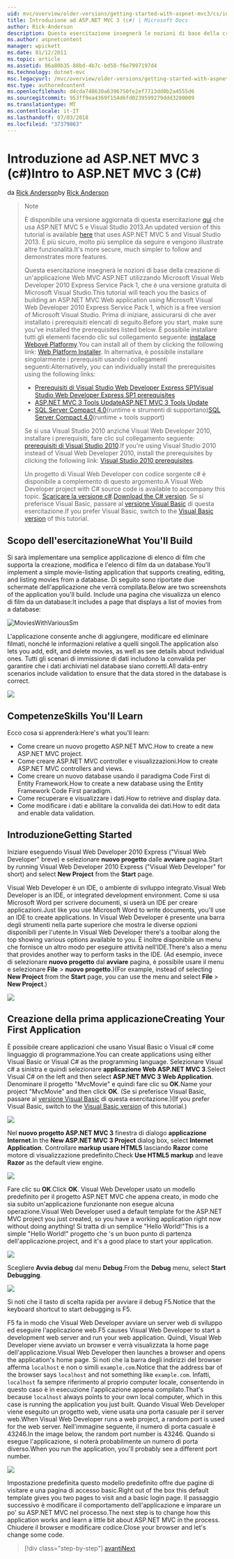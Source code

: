 ```yaml
---
uid: mvc/overview/older-versions/getting-started-with-aspnet-mvc3/cs/intro-to-aspnet-mvc-3
title: Introduzione ad ASP.NET MVC 3 (c#) | Microsoft Docs
author: Rick-Anderson
description: Questa esercitazione insegnerà le nozioni di base della creazione di un'applicazione Web MVC ASP.NET utilizzando Microsoft Visual Web Developer 2010 Express Service Pack 1, ovvero...
ms.author: aspnetcontent
manager: wpickett
ms.date: 01/12/2011
ms.topic: article
ms.assetid: 86a80b35-88bd-4b7c-bd58-f6e7997197d4
ms.technology: dotnet-mvc
msc.legacyurl: /mvc/overview/older-versions/getting-started-with-aspnet-mvc3/cs/intro-to-aspnet-mvc-3
msc.type: authoredcontent
ms.openlocfilehash: d4cda748638a6396750fe2ef7713dd0b2a4555d6
ms.sourcegitcommit: 953ff9ea4369f154d6fd0239599279ddd3280009
ms.translationtype: MT
ms.contentlocale: it-IT
ms.lasthandoff: 07/03/2018
ms.locfileid: "37379863"
---
```

<a name="intro-to-aspnet-mvc-3-c"></a><span data-ttu-id="9da3b-103">Introduzione ad ASP.NET MVC 3 (c#)</span><span class="sxs-lookup"><span data-stu-id="9da3b-103">Intro to ASP.NET MVC 3 (C#)</span></span>
====================
<span data-ttu-id="9da3b-104">da [Rick Anderson](https://github.com/Rick-Anderson)</span><span class="sxs-lookup"><span data-stu-id="9da3b-104">by [Rick Anderson](https://github.com/Rick-Anderson)</span></span>

> > [!NOTE]
> > <span data-ttu-id="9da3b-105">È disponibile una versione aggiornata di questa esercitazione [qui](../../../getting-started/introduction/getting-started.md) che usa ASP.NET MVC 5 e Visual Studio 2013.</span><span class="sxs-lookup"><span data-stu-id="9da3b-105">An updated version of this tutorial is available [here](../../../getting-started/introduction/getting-started.md) that uses ASP.NET MVC 5 and Visual Studio 2013.</span></span> <span data-ttu-id="9da3b-106">È più sicuro, molto più semplice da seguire e vengono illustrate altre funzionalità.</span><span class="sxs-lookup"><span data-stu-id="9da3b-106">It's more secure, much simpler to follow and demonstrates more features.</span></span>
> 
> 
> <span data-ttu-id="9da3b-107">Questa esercitazione insegnerà le nozioni di base della creazione di un'applicazione Web MVC ASP.NET utilizzando Microsoft Visual Web Developer 2010 Express Service Pack 1, che è una versione gratuita di Microsoft Visual Studio.</span><span class="sxs-lookup"><span data-stu-id="9da3b-107">This tutorial will teach you the basics of building an ASP.NET MVC Web application using Microsoft Visual Web Developer 2010 Express Service Pack 1, which is a free version of Microsoft Visual Studio.</span></span> <span data-ttu-id="9da3b-108">Prima di iniziare, assicurarsi di che aver installato i prerequisiti elencati di seguito.</span><span class="sxs-lookup"><span data-stu-id="9da3b-108">Before you start, make sure you've installed the prerequisites listed below.</span></span> <span data-ttu-id="9da3b-109">È possibile installare tutti gli elementi facendo clic sul collegamento seguente: [instalace Webové Platformy](https://www.microsoft.com/web/gallery/install.aspx?appid=VWD2010SP1Pack).</span><span class="sxs-lookup"><span data-stu-id="9da3b-109">You can install all of them by clicking the following link: [Web Platform Installer](https://www.microsoft.com/web/gallery/install.aspx?appid=VWD2010SP1Pack).</span></span> <span data-ttu-id="9da3b-110">In alternativa, è possibile installare singolarmente i prerequisiti usando i collegamenti seguenti:</span><span class="sxs-lookup"><span data-stu-id="9da3b-110">Alternatively, you can individually install the prerequisites using the following links:</span></span>
> 
> - [<span data-ttu-id="9da3b-111">Prerequisiti di Visual Studio Web Developer Express SP1</span><span class="sxs-lookup"><span data-stu-id="9da3b-111">Visual Studio Web Developer Express SP1 prerequisites</span></span>](https://www.microsoft.com/web/gallery/install.aspx?appid=VWD2010SP1Pack)
> - [<span data-ttu-id="9da3b-112">ASP.NET MVC 3 Tools Update</span><span class="sxs-lookup"><span data-stu-id="9da3b-112">ASP.NET MVC 3 Tools Update</span></span>](https://www.microsoft.com/web/gallery/install.aspx?appsxml=&amp;appid=MVC3)
> - <span data-ttu-id="9da3b-113">[SQL Server Compact 4.0](https://www.microsoft.com/web/gallery/install.aspx?appid=SQLCE;SQLCEVSTools_4_0)(runtime e strumenti di supportano)</span><span class="sxs-lookup"><span data-stu-id="9da3b-113">[SQL Server Compact 4.0](https://www.microsoft.com/web/gallery/install.aspx?appid=SQLCE;SQLCEVSTools_4_0)(runtime + tools support)</span></span>
> 
> <span data-ttu-id="9da3b-114">Se si usa Visual Studio 2010 anziché Visual Web Developer 2010, installare i prerequisiti, fare clic sul collegamento seguente: [prerequisiti di Visual Studio 2010](https://www.microsoft.com/web/gallery/install.aspx?appsxml=&amp;appid=VS2010SP1Pack).</span><span class="sxs-lookup"><span data-stu-id="9da3b-114">If you're using Visual Studio 2010 instead of Visual Web Developer 2010, install the prerequisites by clicking the following link: [Visual Studio 2010 prerequisites](https://www.microsoft.com/web/gallery/install.aspx?appsxml=&amp;appid=VS2010SP1Pack).</span></span>
> 
> <span data-ttu-id="9da3b-115">Un progetto di Visual Web Developer con codice sorgente c# è disponibile a complemento di questo argomento.</span><span class="sxs-lookup"><span data-stu-id="9da3b-115">A Visual Web Developer project with C# source code is available to accompany this topic.</span></span> <span data-ttu-id="9da3b-116">[Scaricare la versione c#](https://code.msdn.microsoft.com/Introduction-to-MVC-3-10d1b098).</span><span class="sxs-lookup"><span data-stu-id="9da3b-116">[Download the C# version](https://code.msdn.microsoft.com/Introduction-to-MVC-3-10d1b098).</span></span> <span data-ttu-id="9da3b-117">Se si preferisce Visual Basic, passare al [versione Visual Basic](../vb/intro-to-aspnet-mvc-3.md) di questa esercitazione.</span><span class="sxs-lookup"><span data-stu-id="9da3b-117">If you prefer Visual Basic, switch to the [Visual Basic version](../vb/intro-to-aspnet-mvc-3.md) of this tutorial.</span></span>


## <a name="what-youll-build"></a><span data-ttu-id="9da3b-118">Scopo dell'esercitazione</span><span class="sxs-lookup"><span data-stu-id="9da3b-118">What You'll Build</span></span>

<span data-ttu-id="9da3b-119">Si sarà implementare una semplice applicazione di elenco di film che supporta la creazione, modifica e l'elenco di film da un database.</span><span class="sxs-lookup"><span data-stu-id="9da3b-119">You'll implement a simple movie-listing application that supports creating, editing, and listing movies from a database.</span></span> <span data-ttu-id="9da3b-120">Di seguito sono riportate due schermate dell'applicazione che verrà compilata.</span><span class="sxs-lookup"><span data-stu-id="9da3b-120">Below are two screenshots of the application you'll build.</span></span> <span data-ttu-id="9da3b-121">Include una pagina che visualizza un elenco di film da un database:</span><span class="sxs-lookup"><span data-stu-id="9da3b-121">It includes a page that displays a list of movies from a database:</span></span>

![MoviesWithVariousSm](intro-to-aspnet-mvc-3/_static/image1.png)

<span data-ttu-id="9da3b-123">L'applicazione consente anche di aggiungere, modificare ed eliminare filmati, nonché le informazioni relative a quelli singoli.</span><span class="sxs-lookup"><span data-stu-id="9da3b-123">The application also lets you add, edit, and delete movies, as well as see details about individual ones.</span></span> <span data-ttu-id="9da3b-124">Tutti gli scenari di immissione di dati includono la convalida per garantire che i dati archiviati nel database siano corretti.</span><span class="sxs-lookup"><span data-stu-id="9da3b-124">All data-entry scenarios include validation to ensure that the data stored in the database is correct.</span></span>

![](intro-to-aspnet-mvc-3/_static/image2.png)

## <a name="skills-youll-learn"></a><span data-ttu-id="9da3b-125">Competenze</span><span class="sxs-lookup"><span data-stu-id="9da3b-125">Skills You'll Learn</span></span>

<span data-ttu-id="9da3b-126">Ecco cosa si apprenderà:</span><span class="sxs-lookup"><span data-stu-id="9da3b-126">Here's what you'll learn:</span></span>

- <span data-ttu-id="9da3b-127">Come creare un nuovo progetto ASP.NET MVC.</span><span class="sxs-lookup"><span data-stu-id="9da3b-127">How to create a new ASP.NET MVC project.</span></span>
- <span data-ttu-id="9da3b-128">Come creare ASP.NET MVC controller e visualizzazioni.</span><span class="sxs-lookup"><span data-stu-id="9da3b-128">How to create ASP.NET MVC controllers and views.</span></span>
- <span data-ttu-id="9da3b-129">Come creare un nuovo database usando il paradigma Code First di Entity Framework.</span><span class="sxs-lookup"><span data-stu-id="9da3b-129">How to create a new database using the Entity Framework Code First paradigm.</span></span>
- <span data-ttu-id="9da3b-130">Come recuperare e visualizzare i dati.</span><span class="sxs-lookup"><span data-stu-id="9da3b-130">How to retrieve and display data.</span></span>
- <span data-ttu-id="9da3b-131">Come modificare i dati e abilitare la convalida dei dati.</span><span class="sxs-lookup"><span data-stu-id="9da3b-131">How to edit data and enable data validation.</span></span>

## <a name="getting-started"></a><span data-ttu-id="9da3b-132">Introduzione</span><span class="sxs-lookup"><span data-stu-id="9da3b-132">Getting Started</span></span>

<span data-ttu-id="9da3b-133">Iniziare eseguendo Visual Web Developer 2010 Express ("Visual Web Developer" breve) e selezionare **nuovo progetto** dalle **avviare** pagina.</span><span class="sxs-lookup"><span data-stu-id="9da3b-133">Start by running Visual Web Developer 2010 Express ("Visual Web Developer" for short) and select **New Project** from the **Start** page.</span></span>

<span data-ttu-id="9da3b-134">Visual Web Developer è un IDE, o ambiente di sviluppo integrato.</span><span class="sxs-lookup"><span data-stu-id="9da3b-134">Visual Web Developer is an IDE, or integrated development environment.</span></span> <span data-ttu-id="9da3b-135">Come si usa Microsoft Word per scrivere documenti, si userà un IDE per creare applicazioni.</span><span class="sxs-lookup"><span data-stu-id="9da3b-135">Just like you use Microsoft Word to write documents, you'll use an IDE to create applications.</span></span> <span data-ttu-id="9da3b-136">In Visual Web Developer è presente una barra degli strumenti nella parte superiore che mostra le diverse opzioni disponibili per l'utente.</span><span class="sxs-lookup"><span data-stu-id="9da3b-136">In Visual Web Developer there's a toolbar along the top showing various options available to you.</span></span> <span data-ttu-id="9da3b-137">È inoltre disponibile un menu che fornisce un altro modo per eseguire attività nell'IDE.</span><span class="sxs-lookup"><span data-stu-id="9da3b-137">There's also a menu that provides another way to perform tasks in the IDE.</span></span> <span data-ttu-id="9da3b-138">(Ad esempio, invece di selezionare **nuovo progetto** dal **avviare** pagina, è possibile usare il menu e selezionare **File** &gt; **nuovo progetto**.)</span><span class="sxs-lookup"><span data-stu-id="9da3b-138">(For example, instead of selecting **New Project** from the **Start** page, you can use the menu and select **File** &gt; **New Project**.)</span></span>

[![](intro-to-aspnet-mvc-3/_static/image4.png)](intro-to-aspnet-mvc-3/_static/image3.png)

## <a name="creating-your-first-application"></a><span data-ttu-id="9da3b-139">Creazione della prima applicazione</span><span class="sxs-lookup"><span data-stu-id="9da3b-139">Creating Your First Application</span></span>

<span data-ttu-id="9da3b-140">È possibile creare applicazioni che usano Visual Basic o Visual c# come linguaggio di programmazione.</span><span class="sxs-lookup"><span data-stu-id="9da3b-140">You can create applications using either Visual Basic or Visual C# as the programming language.</span></span> <span data-ttu-id="9da3b-141">Selezionare Visual c# a sinistra e quindi selezionare **applicazione Web ASP.NET MVC 3**.</span><span class="sxs-lookup"><span data-stu-id="9da3b-141">Select Visual C# on the left and then select **ASP.NET MVC 3 Web Application**.</span></span> <span data-ttu-id="9da3b-142">Denominare il progetto "MvcMovie" e quindi fare clic su **OK**.</span><span class="sxs-lookup"><span data-stu-id="9da3b-142">Name your project "MvcMovie" and then click **OK**.</span></span> <span data-ttu-id="9da3b-143">(Se si preferisce Visual Basic, passare al [versione Visual Basic](../vb/intro-to-aspnet-mvc-3.md) di questa esercitazione.)</span><span class="sxs-lookup"><span data-stu-id="9da3b-143">(If you prefer Visual Basic, switch to the [Visual Basic version](../vb/intro-to-aspnet-mvc-3.md) of this tutorial.)</span></span>

![](intro-to-aspnet-mvc-3/_static/image5.png)

<span data-ttu-id="9da3b-144">Nel **nuovo progetto ASP.NET MVC 3** finestra di dialogo **applicazione Internet**.</span><span class="sxs-lookup"><span data-stu-id="9da3b-144">In the **New ASP.NET MVC 3 Project** dialog box, select **Internet Application**.</span></span> <span data-ttu-id="9da3b-145">Controllare **markup usare HTML5** lasciando **Razor** come motore di visualizzazione predefinito.</span><span class="sxs-lookup"><span data-stu-id="9da3b-145">Check **Use HTML5 markup** and leave **Razor** as the default view engine.</span></span>

![](intro-to-aspnet-mvc-3/_static/image6.png)

<span data-ttu-id="9da3b-146">Fare clic su **OK**.</span><span class="sxs-lookup"><span data-stu-id="9da3b-146">Click **OK**.</span></span> <span data-ttu-id="9da3b-147">Visual Web Developer usato un modello predefinito per il progetto ASP.NET MVC che appena creato, in modo che sia subito un'applicazione funzionante non esegue alcuna operazione.</span><span class="sxs-lookup"><span data-stu-id="9da3b-147">Visual Web Developer used a default template for the ASP.NET MVC project you just created, so you have a working application right now without doing anything!</span></span> <span data-ttu-id="9da3b-148">Si tratta di un semplice "Hello World!"</span><span class="sxs-lookup"><span data-stu-id="9da3b-148">This is a simple "Hello World!"</span></span> <span data-ttu-id="9da3b-149">progetto che 's un buon punto di partenza dell'applicazione.</span><span class="sxs-lookup"><span data-stu-id="9da3b-149">project, and it's a good place to start your application.</span></span>

[![](intro-to-aspnet-mvc-3/_static/image8.png)](intro-to-aspnet-mvc-3/_static/image7.png)

<span data-ttu-id="9da3b-150">Scegliere **Avvia debug** dal menu **Debug**.</span><span class="sxs-lookup"><span data-stu-id="9da3b-150">From the **Debug** menu, select **Start Debugging**.</span></span>

![](intro-to-aspnet-mvc-3/_static/image9.png)

<span data-ttu-id="9da3b-151">Si noti che il tasto di scelta rapida per avviare il debug F5.</span><span class="sxs-lookup"><span data-stu-id="9da3b-151">Notice that the keyboard shortcut to start debugging is F5.</span></span>

<span data-ttu-id="9da3b-152">F5 fa in modo che Visual Web Developer avviare un server web di sviluppo ed eseguire l'applicazione web.</span><span class="sxs-lookup"><span data-stu-id="9da3b-152">F5 causes Visual Web Developer to start a development web server and run your web application.</span></span> <span data-ttu-id="9da3b-153">Quindi, Visual Web Developer viene avviato un browser e verrà visualizzata la home page dell'applicazione.</span><span class="sxs-lookup"><span data-stu-id="9da3b-153">Visual Web Developer then launches a browser and opens the application's home page.</span></span> <span data-ttu-id="9da3b-154">Si noti che la barra degli indirizzi del browser afferma `localhost` e non o simili `example.com`.</span><span class="sxs-lookup"><span data-stu-id="9da3b-154">Notice that the address bar of the browser says `localhost` and not something like `example.com`.</span></span> <span data-ttu-id="9da3b-155">Infatti, `localhost` fa sempre riferimento al proprio computer locale, consentendo in questo caso è in esecuzione l'applicazione appena compilato.</span><span class="sxs-lookup"><span data-stu-id="9da3b-155">That's because `localhost` always points to your own local computer, which in this case is running the application you just built.</span></span> <span data-ttu-id="9da3b-156">Quando Visual Web Developer viene eseguito un progetto web, viene usata una porta casuale per il server web.</span><span class="sxs-lookup"><span data-stu-id="9da3b-156">When Visual Web Developer runs a web project, a random port is used for the web server.</span></span> <span data-ttu-id="9da3b-157">Nell'immagine seguente, il numero di porta casuale è 43246.</span><span class="sxs-lookup"><span data-stu-id="9da3b-157">In the image below, the random port number is 43246.</span></span> <span data-ttu-id="9da3b-158">Quando si esegue l'applicazione, si noterà probabilmente un numero di porta diverso.</span><span class="sxs-lookup"><span data-stu-id="9da3b-158">When you run the application, you'll probably see a different port number.</span></span>

![](intro-to-aspnet-mvc-3/_static/image10.png)

<span data-ttu-id="9da3b-159">Impostazione predefinita questo modello predefinito offre due pagine di visitare e una pagina di accesso basic.</span><span class="sxs-lookup"><span data-stu-id="9da3b-159">Right out of the box this default template gives you two pages to visit and a basic login page.</span></span> <span data-ttu-id="9da3b-160">Il passaggio successivo è modificare il comportamento dell'applicazione e imparare un po' su ASP.NET MVC nel processo.</span><span class="sxs-lookup"><span data-stu-id="9da3b-160">The next step is to change how this application works and learn a little bit about ASP.NET MVC in the process.</span></span> <span data-ttu-id="9da3b-161">Chiudere il browser e modificare codice.</span><span class="sxs-lookup"><span data-stu-id="9da3b-161">Close your browser and let's change some code.</span></span>

> [!div class="step-by-step"]
> [<span data-ttu-id="9da3b-162">avanti</span><span class="sxs-lookup"><span data-stu-id="9da3b-162">Next</span></span>](adding-a-controller.md)
